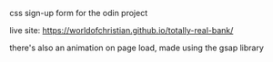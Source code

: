 css sign-up form for the odin project

live site: https://worldofchristian.github.io/totally-real-bank/

there's also an animation on page load, made using the gsap library   
